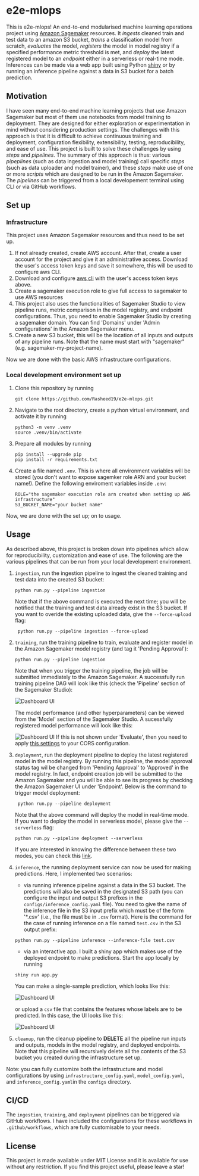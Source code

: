 # e2e-mlops
This is e2e-mlops! An end-to-end modularised machine learning operations project using [Amazon Sagemaker](https://github.com/aws/sagemaker-python-sdk) resources. It _ingests_ cleaned train and test data to an amazon S3 bucket, _trains_ a classification model from scratch, _evaluates_ the model, _registers_ the model in model registry if a specified performance metric threshold is met, and _deploy_ the latest registered model to an _endpoint_ either in a serverless or real-time mode. Inferences can be made via a web app built using Python [shiny](https://shiny.posit.co/py/) or by running an inference pipeline against a data in S3 bucket for a batch prediction.

## Motivation
I have seen many end-to-end machine learning projects that use Amazon Sagemaker but most of them use notebooks from model training to deployment. They are designed for either exploration or experimentation in mind without considering production settings. The challenges with this approach is that it is difficult to achieve continuous training and deployment, configuration flexibility, extensibility, testing, reproducibility, and ease of use. This project is built to solve these challenges by using _steps_ and _pipelines_. The summary of this approach is thus: various _pipeplines_ (such as data ingestion and model training) call specific _steps_ (such as data uploader and model trainer), and these _steps_ make use of one or more _scripts_ which are designed to be run in the Amazon Sagemaker. The _pipelines_ can be triggered from a local developement terminal using CLI or via GitHub workflows.   


## Set up
### Infrastructure
This project uses Amazon Sagemaker resources and thus need to be set up.

1. If not already created, create AWS account. After that, create a user account for the project and give it an administrative access. Download the user's access token keys and save it somewhere, this will be used to configure aws CLI.
1. Download and configure [aws cli](https://docs.aws.amazon.com/cli/latest/userguide/getting-started-install.html) with the user's access token keys above.
1. Create a sagemaker execution role to give full access to sagemaker to use AWS resources
1. This project also uses the functionalities of Sagemaker Studio to view pipeline runs, metric comparison in the model registry, and endpoint configurations. Thus, you need to enable Sagemaker Studio by creating a sagemaker domain. You can find 'Domains' under 'Admin configurations' in the Amazon Sagemaker menu. 
1. Create a  new S3 bucket, this will be the location of all inputs and outputs of any pipeline runs. Note that the name must start with "sagemaker" (e.g. sagemaker-my-project-name).

Now we are done with the basic AWS infrastructure configurations.


### Local development environment set up
1. Clone this repository by running
    ```
    git clone https://github.com/Rasheed19/e2e-mlops.git
    ```
1. Navigate to the root directory, create a python virtual environment, and activate it by running
    ```
    python3 -m venv .venv
    source .venv/bin/activate
    ``` 
1. Prepare all modules by running 
    ```
    pip install --upgrade pip
    pip install -r requirements.txt
    ```
1. Create a file named `.env`. This is where all environment variables will be stored (you don't want to expose sagemker role ARN and your bucket name!). Define the following enviroment variables inside `.env`:
    ```
    ROLE="the sagemaker execution role arn created when setting up AWS infrastructure"
    S3_BUCKET_NAME="your bucket name"
    ```
Now, we are done with the set up; on to usage.

## Usage
As described above, this project is broken down into pipelines which allow for reproducibility, customization and ease of use. The following are the various pipelines that can be run from your local development environment.
1. `ingestion`, run the ingestion pipeline to ingest the cleaned training and test data into the created S3 bucket:
    ```
    python run.py --pipeline ingestion
    ```
    Note that if the above command is executed the next time; you will be notified that the training and test data already exist in the S3 bucket. If you want to overide the existing uploaded data, give the `--force-upload` flag:
    ```
     python run.py --pipeline ingestion --force-upload
    ```

1. `training`, run the training pipeline to train, evaluate and register model in the Amazon Sagemaker model registry (and tag it 'Pending Approval'):
    ```
    python run.py --pipeline ingestion
    ```
    Note that when you trigger the training pipeline, the job will be submitted immediately to the Amazon Sagemaker. A successfully run training pipeline DAG will look like this (check the 'Pipeline' section of the Sagemaker Studio):

    ![Dashboard UI](assets/training_pipeline.png)

    The model performance (and other hyperparameters) can be viewed from the 'Model' section of the Sagemaker Studio. A sucessfully registered model performance will look like this:

    ![Dashboard UI](assets/performance_metrics.png)
    If this is not shown under 'Evaluate', then you need to apply [this settings](https://stackoverflow.com/questions/78433959/sagemaker-custom-model-metrics-from-eval-pipeline-step) to your CORS configuration.

1. `deployment`, run the deployment pipeline to deploy the latest registered model in the model registry. By running this pipeline, the model approval status tag wil be changed from 'Pending Approval' to 'Approved' in the model registry. In fact, endpoint creation job will be submitted to the Amazon Sagemaker and you will be able to see its progress by checking the Amazon Sagemaker UI under 'Endpoint'. Below is the command to trigger model deployment:  
   ```
    python run.py --pipeline deployment
    ```
    Note that the above command will deploy the model in real-time mode. If you want to deploy the model in serverless model, please give the `--serverless` flag:
    ```
    python run.py --pipeline deployment --serverless
    ```
    If you are interested in knowing the difference between these two modes, you can check this [link](https://docs.aws.amazon.com/sagemaker/latest/dg/deploy-model.html).

1. `inference`, the running deployment service can now be used for making predictions. Here, I implemented two scenarios:

    - via running inference pipeline against a data in the S3 bucket. The predictions will also be saved in the designated S3 path (you can configure the input and output S3 prefixes in the `configs/inference_config.yaml` file). You need to give the name of the inference file in the S3 input prefix which must be of the form '*.csv' (i.e., the file must be in `.csv` format). Here is the command for the case of running inference on a file named `test.csv` in the S3 output prefix:
    ```
    python run.py --pipeline inference --inference-file test.csv
    ```
    
    - via an interactive app. I built a shiny app which makes use of the deployed endpoint to make predictions. Start the app locally by running
    ```
    shiny run app.py
    ```
    You can make a single-sample prediction, which looks like this:

    ![Dashboard UI](assets/dashboard_ui.png)

    or upload a `csv` file that contains the features whose labels are to be predicted. In this case, the UI looks like this: 
    
    ![Dashboard UI](assets/dashboard_ui_2.png)

1. `cleanup`, run the cleanup pipeline to **DELETE** all the pipeline run inputs and outputs, models in the model registry, and deployed endpoints. Note that this pipeline will recursively delete all the contents of the S3 bucket you created during the infrastructure set up.

Note: you can fully customize both the infrastructure and model configurations by using `infrastructure_config.yaml`, `model_config.yaml`, and  `inference_config.yaml`in the `configs` directory.

## CI/CD
The `ingestion`, `training`, and `deployment` pipelines can be triggered via GitHub workflows. I have included the configurations for these workflows in `.github/workflows`, which are fully customisable to your needs. 

## License
This project is made available under MIT License and it is available for use without any restriction. If you find this project useful, please leave a star!
